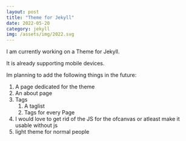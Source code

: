 ```yaml
---
layout: post
title: "Theme for Jekyll"
date: 2022-05-20
category: jekyll
img: /assets/img/2022.svg
---
```

I am currently working on a Theme for Jekyll.

It is already supporting mobile devices.

Im planning to add the following things in the future:
1. A page dedicated for the theme
2. An about page
3. Tags
    1. A taglist
    2. Tags for every Page
4. I would love to get rid of the JS for the ofcanvas or atleast make it usable without js
5. light theme for normal people